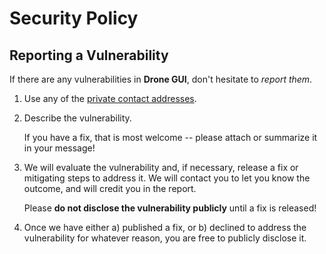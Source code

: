 # Security Policy

## Reporting a Vulnerability

If there are any vulnerabilities in **Drone GUI**, don't hesitate to _report them_.

1. Use any of the [private contact addresses](https://github.com/vivekdhara/drone-gui#support).
2. Describe the vulnerability.

   If you have a fix, that is most welcome -- please attach or summarize it in your message!

3. We will evaluate the vulnerability and, if necessary, release a fix or mitigating steps to address it. We will contact you to let you know the outcome, and will credit you in the report.

   Please **do not disclose the vulnerability publicly** until a fix is released!

4. Once we have either a) published a fix, or b) declined to address the vulnerability for whatever reason, you are free to publicly disclose it.
